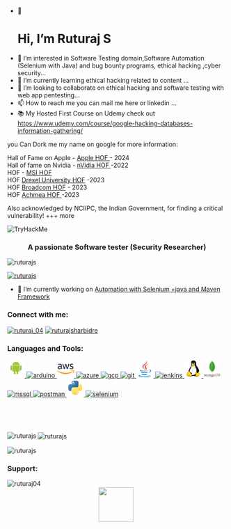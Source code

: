 - 👋 <h1>Hi, I’m Ruturaj S </h1> </p>
- 👀 I’m interested in Software Testing domain,Software Automation (Selenium with Java) and bug bounty programs, ethical hacking ,cyber security...
- 🌱 I’m currently learning ethical hacking related to content ...
- 💞️ I’m looking to collaborate on ethical hacking and software testing with web app pentesting...
- 📫 How to reach me you can mail me here or linkedin ...
- 📚 My Hosted First Course on Udemy check out https://www.udemy.com/course/google-hacking-databases-information-gathering/

you Can Dork me my name on google for more information:

Hall of Fame on Apple - <a href=https://support.apple.com/en-us/102774> Apple HOF </a>   - 2024 <br>
Hall of fame on Nvidia - <a href=https://www.nvidia.com/en-us/security/acknowledgements/)>nVidia HOF </a>    -2022  <br>
HOF - <a href=https://csr.msi.com/global/product-security-advisories> MSI HOF</a>  <br>
HOF <a href=https://drexel.edu/it/security/services-processes/bug-bounty/> Drexel University HOF</a>   -2023 <br>
HOF <a href=https://www.broadcom.com/support/security-center/security-thanks? > Broadcom HOF</a> - 2023 <br>
HOF <a href=https://www.achmea.nl/en/responsible-disclosure/hall-of-fame> Achmea HOF </a>  -2023 <br>

Also acknowledged by NCIIPC, the Indian Government, for finding a critical vulnerability!
+++ more 
<!---
RuturajS/RuturajS is a ✨ special ✨ repository because its `README.md` (this file) appears on your GitHub profile.
You can click the Preview link to take a look at your changes.
--->
<img src="https://tryhackme-badges.s3.amazonaws.com/ruturajsharbidre.png" alt="TryHackMe">


<h3 align="center">A passionate Software tester (Security Researcher)</h3>

<p align="left"> <img src="https://komarev.com/ghpvc/?username=ruturajs&label=Profile%20views&color=0e75b6&style=flat" alt="ruturajs" /> </p>

<p align="left"> <a href="https://github.com/ryo-ma/github-profile-trophy"><img src="https://github-profile-trophy.vercel.app/?username=ruturajs" alt="ruturajs" /></a> </p>

- 🔭 I’m currently working on [Automation with Selenium +java and Maven Framework](private)

<h3 align="left">Connect with me:</h3>
<p align="left">
<a href="https://twitter.com/ruturaj_04" target="blank"><img align="center" src="https://raw.githubusercontent.com/rahuldkjain/github-profile-readme-generator/master/src/images/icons/Social/twitter.svg" alt="ruturaj_04" height="30" width="40" /></a>
<a href="https://linkedin.com/in/ruturajsharbidre" target="blank"><img align="center" src="https://raw.githubusercontent.com/rahuldkjain/github-profile-readme-generator/master/src/images/icons/Social/linked-in-alt.svg" alt="ruturajsharbidre" height="30" width="40" /></a>
</p>

<h3 align="left">Languages and Tools:</h3>
<p align="left"> <a href="https://developer.android.com" target="_blank" rel="noreferrer"> <img src="https://raw.githubusercontent.com/devicons/devicon/master/icons/android/android-original-wordmark.svg" alt="android" width="40" height="40"/> </a> <a href="https://www.arduino.cc/" target="_blank" rel="noreferrer"> <img src="https://cdn.worldvectorlogo.com/logos/arduino-1.svg" alt="arduino" width="40" height="40"/> </a> <a href="https://aws.amazon.com" target="_blank" rel="noreferrer"> <img src="https://raw.githubusercontent.com/devicons/devicon/master/icons/amazonwebservices/amazonwebservices-original-wordmark.svg" alt="aws" width="40" height="40"/> </a> <a href="https://azure.microsoft.com/en-in/" target="_blank" rel="noreferrer"> <img src="https://www.vectorlogo.zone/logos/microsoft_azure/microsoft_azure-icon.svg" alt="azure" width="40" height="40"/> </a> <a href="https://cloud.google.com" target="_blank" rel="noreferrer"> <img src="https://www.vectorlogo.zone/logos/google_cloud/google_cloud-icon.svg" alt="gcp" width="40" height="40"/> </a> <a href="https://git-scm.com/" target="_blank" rel="noreferrer"> <img src="https://www.vectorlogo.zone/logos/git-scm/git-scm-icon.svg" alt="git" width="40" height="40"/> </a> <a href="https://www.java.com" target="_blank" rel="noreferrer"> <img src="https://raw.githubusercontent.com/devicons/devicon/master/icons/java/java-original.svg" alt="java" width="40" height="40"/> </a> <a href="https://www.jenkins.io" target="_blank" rel="noreferrer"> <img src="https://www.vectorlogo.zone/logos/jenkins/jenkins-icon.svg" alt="jenkins" width="40" height="40"/> </a> <a href="https://www.linux.org/" target="_blank" rel="noreferrer"> <img src="https://raw.githubusercontent.com/devicons/devicon/master/icons/linux/linux-original.svg" alt="linux" width="40" height="40"/> </a> <a href="https://www.mongodb.com/" target="_blank" rel="noreferrer"> <img src="https://raw.githubusercontent.com/devicons/devicon/master/icons/mongodb/mongodb-original-wordmark.svg" alt="mongodb" width="40" height="40"/> </a> <a href="https://www.microsoft.com/en-us/sql-server" target="_blank" rel="noreferrer"> <img src="https://www.svgrepo.com/show/303229/microsoft-sql-server-logo.svg" alt="mssql" width="40" height="40"/> </a> <a href="https://postman.com" target="_blank" rel="noreferrer"> <img src="https://www.vectorlogo.zone/logos/getpostman/getpostman-icon.svg" alt="postman" width="40" height="40"/> </a> <a href="https://www.python.org" target="_blank" rel="noreferrer"> <img src="https://raw.githubusercontent.com/devicons/devicon/master/icons/python/python-original.svg" alt="python" width="40" height="40"/> </a> <a href="https://www.selenium.dev" target="_blank" rel="noreferrer"> <img src="https://raw.githubusercontent.com/detain/svg-logos/780f25886640cef088af994181646db2f6b1a3f8/svg/selenium-logo.svg" alt="selenium" width="40" height="40"/> </a> </p>

<br><br></br>

<p><img align="left" src="https://github-readme-stats.vercel.app/api/top-langs?username=ruturajs&show_icons=true&locale=en&layout=compact" alt="ruturajs" /></p>

<p>&nbsp;<img align="center" src="https://github-readme-stats.vercel.app/api?username=ruturajs&show_icons=true&locale=en" alt="ruturajs" /></p>

<p><img align="center" src="https://github-readme-streak-stats.herokuapp.com/?user=ruturajs&" alt="ruturajs" /></p>


<h3 align="left">Support:</h3>
<p><a href="https://www.buymeacoffee.com/ruturaj"> <img align="left" src="https://cdn.buymeacoffee.com/buttons/v2/default-yellow.png" height="50" width="210" alt="ruturaj04" /></a></p>
<p/><br/>
<img src=https://github.com/user-attachments/assets/d2ffffd7-94da-4fad-8239-c2a50c39d85e/ width=80 height=80/>

